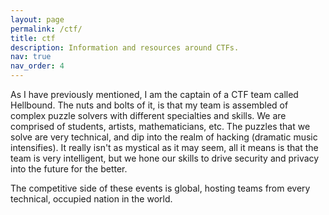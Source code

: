 ```yaml
---
layout: page
permalink: /ctf/
title: ctf
description: Information and resources around CTFs.
nav: true
nav_order: 4
---
```


As I have previously mentioned, I am the captain of a CTF team called Hellbound. The nuts and bolts of it, is that my team is assembled of complex puzzle solvers with different specialties and skills. We are comprised of students, artists, mathematicians, etc. The puzzles that we solve are very technical, and dip into the realm of hacking (dramatic music intensifies). It really isn't as mystical as it may seem, all it means is that the team is very intelligent, but we hone our skills to drive security and privacy into the future for the better.

The competitive side of these events is global, hosting teams from every technical, occupied nation in the world.
